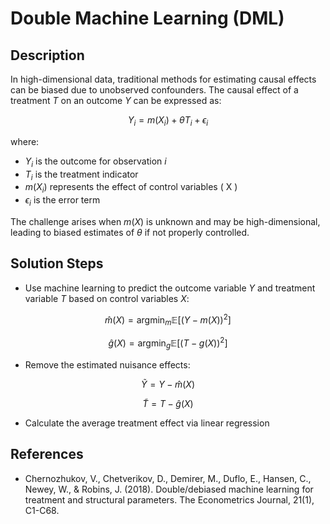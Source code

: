 # Double Machine Learning (DML)

## Description

In high-dimensional data, traditional methods for estimating causal effects can be biased due to unobserved confounders. The causal effect of a treatment $T$ on an outcome $Y$ can be expressed as:

$$
Y_i = m(X_i) + \theta T_i + \epsilon_i
$$

where:
- $Y_i$ is the outcome for observation $i$
- $T_i$ is the treatment indicator
- $m(X_i)$ represents the effect of control variables \( X \)
- $\epsilon_i$ is the error term

The challenge arises when $m(X)$ is unknown and may be high-dimensional, leading to biased estimates of $\theta$ if not properly controlled.

## Solution Steps


   - Use machine learning to predict the outcome variable $Y$ and treatment variable $T$ based on control variables $X$:
   
   $$
   \hat{m}(X) = \text{argmin}_m \mathbb{E}[(Y - m(X))^2]
   $$
   
   $$
   \hat{g}(X) = \text{argmin}_g \mathbb{E}[(T - g(X))^2]
   $$


   - Remove the estimated nuisance effects:
   
   $$
   \tilde{Y} = Y - \hat{m}(X)
   $$
   
   $$
   \tilde{T} = T - \hat{g}(X)
   $$


   - Calculate the average treatment effect via linear regression
   


## References

- Chernozhukov, V., Chetverikov, D., Demirer, M., Duflo, E., Hansen, C., Newey, W., & Robins, J. (2018). Double/debiased machine learning for treatment and structural parameters. The Econometrics Journal, 21(1), C1-C68.


